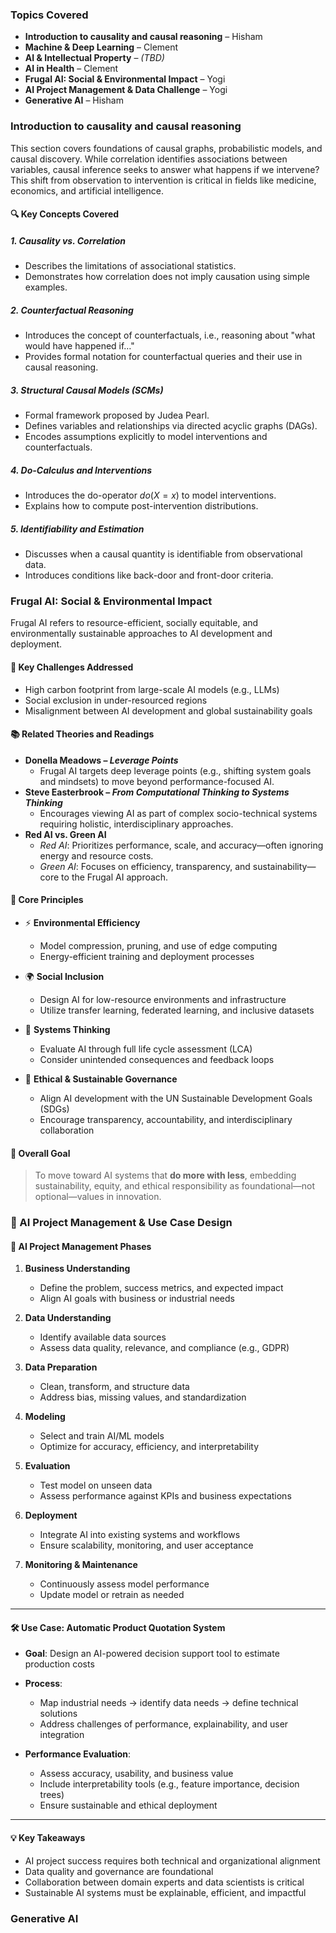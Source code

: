 ### Topics Covered

- **Introduction to causality and causal reasoning** – Hisham  
- **Machine & Deep Learning** – Clement  
- **AI & Intellectual Property** – *(TBD)*  
- **AI in Health** – Clement  
- **Frugal AI: Social & Environmental Impact** – Yogi
-  **AI Project Management & Data Challenge** – Yogi  
- **Generative AI** – Hisham  

### Introduction to causality and causal reasoning

This section covers foundations of causal graphs, probabilistic models, and causal discovery.  While correlation identifies associations between variables, causal inference seeks to answer what happens if we intervene? This shift from observation to intervention is critical in fields like medicine, economics, and artificial intelligence.

#### 🔍 Key Concepts Covered
##### 1. Causality vs. Correlation
- Describes the limitations of associational statistics.
- Demonstrates how correlation does not imply causation using simple examples.

##### 2. Counterfactual Reasoning
- Introduces the concept of counterfactuals, i.e., reasoning about "what would have happened if…"
- Provides formal notation for counterfactual queries and their use in causal reasoning.

##### 3. Structural Causal Models (SCMs)
- Formal framework proposed by Judea Pearl.
- Defines variables and relationships via directed acyclic graphs (DAGs).
- Encodes assumptions explicitly to model interventions and counterfactuals.

##### 4. Do-Calculus and Interventions
- Introduces the do-operator $do(X = x)$ to model interventions.
- Explains how to compute post-intervention distributions.


##### 5. Identifiability and Estimation
- Discusses when a causal quantity is identifiable from observational data.
- Introduces conditions like back-door and front-door criteria.

### Frugal AI: Social & Environmental Impact

Frugal AI refers to resource-efficient, socially equitable, and environmentally sustainable approaches to AI development and deployment.

#### 🚩 Key Challenges Addressed
- High carbon footprint from large-scale AI models (e.g., LLMs)
- Social exclusion in under-resourced regions
- Misalignment between AI development and global sustainability goals

#### 📚 Related Theories and Readings
- **Donella Meadows – *Leverage Points***  
  - Frugal AI targets deep leverage points (e.g., shifting system goals and mindsets) to move beyond performance-focused AI.
- **Steve Easterbrook – *From Computational Thinking to Systems Thinking***  
  - Encourages viewing AI as part of complex socio-technical systems requiring holistic, interdisciplinary approaches.
- **Red AI vs. Green AI**  
  - *Red AI*: Prioritizes performance, scale, and accuracy—often ignoring energy and resource costs.  
  - *Green AI*: Focuses on efficiency, transparency, and sustainability—core to the Frugal AI approach.

#### 🧭 Core Principles
- ⚡ **Environmental Efficiency**
  - Model compression, pruning, and use of edge computing
  - Energy-efficient training and deployment processes

- 🌍 **Social Inclusion**
  - Design AI for low-resource environments and infrastructure
  - Utilize transfer learning, federated learning, and inclusive datasets

- 🧠 **Systems Thinking**
  - Evaluate AI through full life cycle assessment (LCA)
  - Consider unintended consequences and feedback loops

- 🎯 **Ethical & Sustainable Governance**
  - Align AI development with the UN Sustainable Development Goals (SDGs)
  - Encourage transparency, accountability, and interdisciplinary collaboration

#### 🎯 Overall Goal
> To move toward AI systems that **do more with less**, embedding sustainability, equity, and ethical responsibility as foundational—not optional—values in innovation.

### 🧩 AI Project Management & Use Case Design

#### 🔄 AI Project Management Phases

1. **Business Understanding**
   - Define the problem, success metrics, and expected impact
   - Align AI goals with business or industrial needs

2. **Data Understanding**
   - Identify available data sources
   - Assess data quality, relevance, and compliance (e.g., GDPR)

3. **Data Preparation**
   - Clean, transform, and structure data
   - Address bias, missing values, and standardization

4. **Modeling**
   - Select and train AI/ML models
   - Optimize for accuracy, efficiency, and interpretability

5. **Evaluation**
   - Test model on unseen data
   - Assess performance against KPIs and business expectations

6. **Deployment**
   - Integrate AI into existing systems and workflows
   - Ensure scalability, monitoring, and user acceptance

7. **Monitoring & Maintenance**
   - Continuously assess model performance
   - Update model or retrain as needed

---

#### 🛠️ Use Case: Automatic Product Quotation System

- **Goal**: Design an AI-powered decision support tool to estimate production costs
- **Process**:
  - Map industrial needs → identify data needs → define technical solutions
  - Address challenges of performance, explainability, and user integration

- **Performance Evaluation**:
  - Assess accuracy, usability, and business value
  - Include interpretability tools (e.g., feature importance, decision trees)
  - Ensure sustainable and ethical deployment

---

#### 💡 Key Takeaways
- AI project success requires both technical and organizational alignment
- Data quality and governance are foundational
- Collaboration between domain experts and data scientists is critical
- Sustainable AI systems must be explainable, efficient, and impactful

### Generative AI


